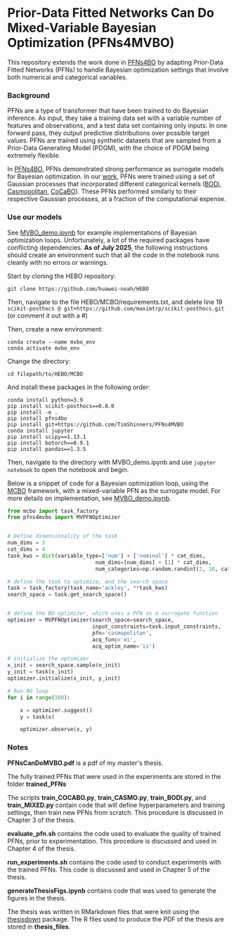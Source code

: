 # Prior-Data Fitted Networks Can Do Mixed-Variable Bayesian Optimization (PFNs4MVBO)

This repository extends the work done in [PFNs4BO](https://github.com/automl/PFNs4BO) by adapting Prior-Data Fitted Networks (PFNs) to handle Bayesian optimization settings that involve both numerical and categorical variables. 

### Background

PFNs are a type of transformer that have been trained to do Bayesian inference. As input, they take a training data set with a variable number of features and observations, and a test data set containing only inputs. In one forward pass, they output predictive distributions over possible target values. PFNs are trained using synthetic datasets that are sampled from a Prior-Data Generating Model (PDGM), with the choice of PDGM being extremely flexible. 

In [PFNs4BO](https://github.com/automl/PFNs4BO), PFNs demonstrated strong performance as surrogate models for Bayesian optimization. In our [work](https://github.com/TimShinners/PFNs4MVBO/blob/main/PFNsCanDoMVBO.pdf), PFNs were trained using a set of Gaussian processes that incorporated different categorical kernels ([BODi](https://arxiv.org/abs/2303.01774), [Casmopolitan](https://arxiv.org/abs/2102.07188), [CoCaBO](https://arxiv.org/abs/1906.08878)). These PFNs performed similarly to their respective Gaussian processes, at a fraction of the computational expense. 

### Use our models

See [MVBO_demo.ipynb](https://github.com/TimShinners/PFNs4MVBO/blob/main/MVBO_demo.ipynb) for example implementations of Bayesian optimization loops. Unfortunately, a lot of the required packages have conflicting dependencies. **As of July 2025**, the following instructions should create an environment such that all the code in the notebook runs cleanly with no errors or warnings. 

Start by cloning the HEBO repository:

```
git clone https://github.com/huawei-noah/HEBO
```

Then, navigate to the file HEBO/MCBO/requirements.txt, and delete line 19 `scikit-posthocs @ git+https://github.com/maximtrp/scikit-posthocs.git` (or comment it out with a #)

Then, create a new environment:

```
conda create --name mvbo_env
conda activate mvbo_env
```

Change the directory:
```
cd filepath/to/HEBO/MCBO
```

And install these packages in the following order:

```
conda install python=3.9
pip install scikit-posthocs==0.8.0
pip install -e .
pip install pfns4bo 
pip install git+https://github.com/TimShinners/PFNs4MVBO
conda install jupyter
pip install scipy==1.13.1
pip install botorch==0.9.1
pip install pandas==1.3.5
```

Then, navigate to the directory with MVBO_demo.ipynb and use `jupyter notebook` to open the notebook and begin.

Below is a snippet of code for a Bayesian optimization loop, using the [MCBO](https://arxiv.org/abs/2306.09803) framework, with a mixed-variable PFN as the surrogate model. For more details on implementation, see [MVBO_demo.ipynb](https://github.com/TimShinners/PFNs4MVBO/blob/main/MVBO_demo.ipynb).


```python
from mcbo import task_factory
from pfns4mvbo import MVPFNOptimizer


# Define dimensionality of the task
num_dims = 3
cat_dims = 4
task_kws = dict(variable_type=['num'] + ['nominal'] * cat_dims,
                            num_dims=[num_dims] + [1] * cat_dims,
                            num_categories=np.random.randint(2, 10, cat_dims).tolist())

# define the task to optimize, and the search space
task = task_factory(task_name='ackley', **task_kws)
search_space = task.get_search_space()


# define the BO optimizer, which uses a PFN as a surrogate function
optimizer = MVPFNOptimizer(search_space=search_space,
                           input_constraints=task.input_constraints,
                           pfn='casmopolitan',
                           acq_func='ei',
                           acq_optim_name='is')

# initialize the optimizer
x_init = search_space.sample(n_init)
y_init = task(x_init)
optimizer.initialize(x_init, y_init)

# Run BO loop
for i in range(100):

    x = optimizer.suggest()
    y = task(x)

    optimizer.observe(x, y)

```



### Notes

**PFNsCanDoMVBO.pdf** is a pdf of my master's thesis.

The fully trained PFNs that were used in the experiments are stored in the folder **trained_PFNs**

The scripts **train_COCABO.py**, **train_CASMO.py**, **train_BODI.py**, and **train_MIXED.py** contain code that will define hyperparameters and training settings, then train new PFNs from scratch. This procedure is discussed in Chapter 3 of the thesis.

**evaluate_pfn.sh** contains the code used to evaluate the quality of trained PFNs, prior to experimentation. This procedure is discussed and used in Chapter 4 of the thesis. 

**run_experiments.sh** contains the code used to conduct experiments with the trained PFNs. This code is discussed and used in Chapter 5 of the thesis. 

**generateThesisFigs.ipynb** contains code that was used to generate the figures in the thesis.

The thesis was written in RMarkdown files that were knit using the [thesisdown](https://github.com/ismayc/thesisdown) package. The R files used to produce the PDF of the thesis are stored in **thesis_files**.
